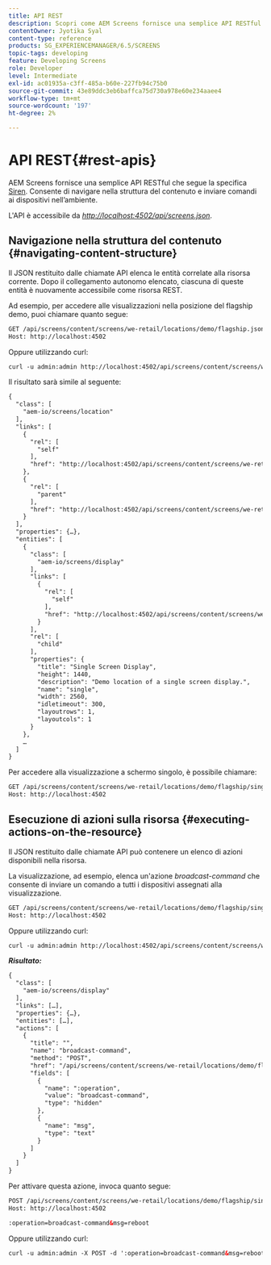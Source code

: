 ```yaml
---
title: API REST
description: Scopri come AEM Screens fornisce una semplice API RESTful che segue le specifiche di Siren. Scopri anche come navigare nella struttura del contenuto e inviare comandi ai dispositivi nell’ambiente.
contentOwner: Jyotika Syal
content-type: reference
products: SG_EXPERIENCEMANAGER/6.5/SCREENS
topic-tags: developing
feature: Developing Screens
role: Developer
level: Intermediate
exl-id: ac01935a-c3ff-485a-b60e-227fb94c75b0
source-git-commit: 43e89ddc3eb6baffca75d730a978e60e234aaee4
workflow-type: tm+mt
source-wordcount: '197'
ht-degree: 2%

---
```


# API REST{#rest-apis}

AEM Screens fornisce una semplice API RESTful che segue la specifica [Siren](https://github.com/kevinswiber/siren). Consente di navigare nella struttura del contenuto e inviare comandi ai dispositivi nell’ambiente.

L&#39;API è accessibile da [*http://localhost:4502/api/screens.json*](http://localhost:4502/api/screens.json).

## Navigazione nella struttura del contenuto {#navigating-content-structure}

Il JSON restituito dalle chiamate API elenca le entità correlate alla risorsa corrente. Dopo il collegamento autonomo elencato, ciascuna di queste entità è nuovamente accessibile come risorsa REST.

Ad esempio, per accedere alle visualizzazioni nella posizione del flagship demo, puoi chiamare quanto segue:

```xml
GET /api/screens/content/screens/we-retail/locations/demo/flagship.json HTTP/1.1
Host: http://localhost:4502
```

Oppure utilizzando curl:

```xml
curl -u admin:admin http://localhost:4502/api/screens/content/screens/we-retail/locations/demo/flagship.json
```

Il risultato sarà simile al seguente:

```xml
{
  "class": [
    "aem-io/screens/location"
  ],
  "links": [
    {
      "rel": [
        "self"
      ],
      "href": "http://localhost:4502/api/screens/content/screens/we-retail/locations/demo/flagship.json"
    },
    {
      "rel": [
        "parent"
      ],
      "href": "http://localhost:4502/api/screens/content/screens/we-retail/locations/demo.json"
    }
  ],
  "properties": {…},
  "entities": [
    {
      "class": [
        "aem-io/screens/display"
      ],
      "links": [
        {
          "rel": [
            "self"
          ],
          "href": "http://localhost:4502/api/screens/content/screens/we-retail/locations/demo/flagship/single.json"
        }
      ],
      "rel": [
        "child"
      ],
      "properties": {
        "title": "Single Screen Display",
        "height": 1440,
        "description": "Demo location of a single screen display.",
        "name": "single",
        "width": 2560,
        "idletimeout": 300,
        "layoutrows": 1,
        "layoutcols": 1
      }
    },
    …
  ]
}
```

Per accedere alla visualizzazione a schermo singolo, è possibile chiamare:

```xml
GET /api/screens/content/screens/we-retail/locations/demo/flagship/single.json HTTP/1.1
Host: http://localhost:4502
```

## Esecuzione di azioni sulla risorsa {#executing-actions-on-the-resource}

Il JSON restituito dalle chiamate API può contenere un elenco di azioni disponibili nella risorsa.

La visualizzazione, ad esempio, elenca un&#39;azione *broadcast-command* che consente di inviare un comando a tutti i dispositivi assegnati alla visualizzazione.

```xml
GET /api/screens/content/screens/we-retail/locations/demo/flagship/single.json HTTP/1.1
Host: http://localhost:4502
```

Oppure utilizzando curl:

```xml
curl -u admin:admin http://localhost:4502/api/screens/content/screens/we-retail/locations/demo/flagship/single.json
```

***Risultato:***

```xml
{
  "class": [
    "aem-io/screens/display"
  ],
  "links": […],
  "properties": {…},
  "entities": […],
  "actions": [
    {
      "title": "",
      "name": "broadcast-command",
      "method": "POST",
      "href": "/api/screens/content/screens/we-retail/locations/demo/flagship/single",
      "fields": [
        {
          "name": ":operation",
          "value": "broadcast-command",
          "type": "hidden"
        },
        {
          "name": "msg",
          "type": "text"
        }
      ]
    }
  ]
}
```

Per attivare questa azione, invoca quanto segue:

```xml
POST /api/screens/content/screens/we-retail/locations/demo/flagship/single.json HTTP/1.1
Host: http://localhost:4502

:operation=broadcast-command&msg=reboot
```

Oppure utilizzando curl:

```xml
curl -u admin:admin -X POST -d ':operation=broadcast-command&msg=reboot' http://localhost:4502/api/screens/content/screens/we-retail/locations/demo/flagship/single.json
```
